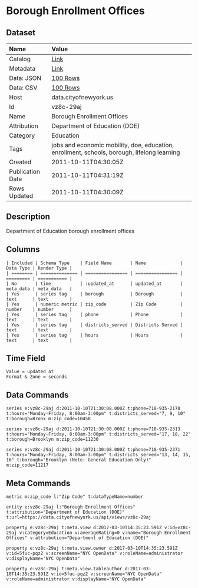 # Borough Enrollment Offices

## Dataset

| Name | Value |
| :--- | :---- |
| Catalog | [Link](https://catalog.data.gov/dataset/borough-enrollment-offices-2c1fd) |
| Metadata | [Link](https://data.cityofnewyork.us/api/views/vz8c-29aj) |
| Data: JSON | [100 Rows](https://data.cityofnewyork.us/api/views/vz8c-29aj/rows.json?max_rows=100) |
| Data: CSV | [100 Rows](https://data.cityofnewyork.us/api/views/vz8c-29aj/rows.csv?max_rows=100) |
| Host | data.cityofnewyork.us |
| Id | vz8c-29aj |
| Name | Borough Enrollment Offices |
| Attribution | Department of Education (DOE) |
| Category | Education |
| Tags | jobs and economic mobility, doe, education, enrollment, schools, borough, lifelong learning |
| Created | 2011-10-11T04:30:05Z |
| Publication Date | 2011-10-11T04:31:19Z |
| Rows Updated | 2011-10-11T04:30:09Z |

## Description

Department of Education borough enrollment offices

## Columns

```ls
| Included | Schema Type    | Field Name       | Name             | Data Type | Render Type |
| ======== | ============== | ================ | ================ | ========= | =========== |
| No       | time           | :updated_at      | updated_at       | meta_data | meta_data   |
| Yes      | series tag     | borough          | Borough          | text      | text        |
| Yes      | numeric metric | zip_code         | Zip Code         | number    | number      |
| Yes      | series tag     | phone            | Phone            | text      | text        |
| Yes      | series tag     | districts_served | Districts Served | text      | text        |
| Yes      | series tag     | hours            | Hours            | text      | text        |
```

## Time Field

```ls
Value = updated_at
Format & Zone = seconds
```

## Data Commands

```ls
series e:vz8c-29aj d:2011-10-10T21:30:08.000Z t:phone=718-935-2178 t:hours="Monday-Friday, 8:00am-3:00pm" t:districts_served="7, 9, 10" t:borough=Bronx m:zip_code=10458

series e:vz8c-29aj d:2011-10-10T21:30:08.000Z t:phone=718-935-2313 t:hours="Monday-Friday, 8:00am-3:00pm" t:districts_served="17, 18, 22" t:borough=Brooklyn m:zip_code=11230

series e:vz8c-29aj d:2011-10-10T21:30:08.000Z t:phone=718-935-2371 t:hours="Monday-Friday, 8:00am-3:00pm" t:districts_served="13, 14, 15, 16" t:borough="Brooklyn (Note: General Education Only)" m:zip_code=11217
```

## Meta Commands

```ls
metric m:zip_code l:"Zip Code" t:dataTypeName=number

entity e:vz8c-29aj l:"Borough Enrollment Offices" t:attribution="Department of Education (DOE)" t:url=https://data.cityofnewyork.us/api/views/vz8c-29aj

property e:vz8c-29aj t:meta.view d:2017-03-10T14:35:23.591Z v:id=vz8c-29aj v:category=Education v:averageRating=0 v:name="Borough Enrollment Offices" v:attribution="Department of Education (DOE)"

property e:vz8c-29aj t:meta.view.owner d:2017-03-10T14:35:23.591Z v:id=5fuc-pqz2 v:screenName="NYC OpenData" v:roleName=administrator v:displayName="NYC OpenData"

property e:vz8c-29aj t:meta.view.tableauthor d:2017-03-10T14:35:23.591Z v:id=5fuc-pqz2 v:screenName="NYC OpenData" v:roleName=administrator v:displayName="NYC OpenData"
```